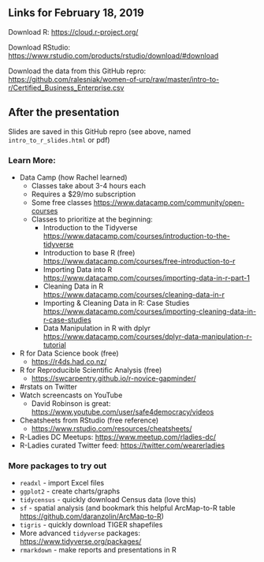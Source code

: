 
## Links for February 18, 2019

Download R: https://cloud.r-project.org/

Download RStudio: https://www.rstudio.com/products/rstudio/download/#download

Download the data from this GitHub repro: https://github.com/ralesniak/women-of-urp/raw/master/intro-to-r/Certified_Business_Enterprise.csv

## After the presentation

Slides are saved in this GitHub repro (see above, named `intro_to_r_slides.html` or pdf)

### Learn More:
- Data Camp (how Rachel learned)
    - Classes take about 3-4 hours each
    - Requires a $29/mo subscription
    - Some free classes <https://www.datacamp.com/community/open-courses>
    - Classes to prioritize at the beginning:
        - Introduction to the Tidyverse <https://www.datacamp.com/courses/introduction-to-the-tidyverse>
        - Introduction to base R (free) <https://www.datacamp.com/courses/free-introduction-to-r>
        - Importing Data into R <https://www.datacamp.com/courses/importing-data-in-r-part-1>
        - Cleaning Data in R <https://www.datacamp.com/courses/cleaning-data-in-r> 
        - Importing & Cleaning Data in R: Case Studies <https://www.datacamp.com/courses/importing-cleaning-data-in-r-case-studies>
        - Data Manipulation in R with dplyr <https://www.datacamp.com/courses/dplyr-data-manipulation-r-tutorial> 
- R for Data Science book (free)
    - <https://r4ds.had.co.nz/>
- R for Reproducible Scientific Analysis (free)
    - <https://swcarpentry.github.io/r-novice-gapminder/>
- \#rstats on Twitter
- Watch screencasts on YouTube
    - David Robinson is great: <https://www.youtube.com/user/safe4democracy/videos>
- Cheatsheets from RStudio (free reference)
    - <https://www.rstudio.com/resources/cheatsheets/>
- R-Ladies DC Meetups: <https://www.meetup.com/rladies-dc/>
- R-Ladies curated Twitter feed: <https://twitter.com/wearerladies>

### More packages to try out

- `readxl` - import Excel files
- `ggplot2` - create charts/graphs
- `tidycensus` - quickly download Census data (love this)
- `sf` - spatial analysis (and bookmark this helpful ArcMap-to-R table <https://github.com/daranzolin/ArcMap-to-R>)
- `tigris` - quickly download TIGER shapefiles
- More advanced `tidyverse` packages: <https://www.tidyverse.org/packages/> 
- `rmarkdown` - make reports and presentations in R
